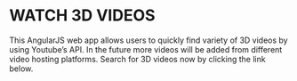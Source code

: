 # WATCH 3D VIDEOS

This AngularJS web app allows users to quickly find variety of 3D videos by using Youtube’s API. In the future more videos will be added from different video hosting platforms. Search for 3D videos now by clicking the link below.
